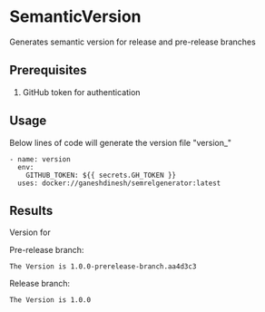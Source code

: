 # SemanticVersion
Generates semantic version for release and pre-release branches

## Prerequisites
1. GitHub token for authentication

## Usage

Below lines of code will generate the version file "version_"

```
- name: version
  env:
    GITHUB_TOKEN: ${{ secrets.GH_TOKEN }}
  uses: docker://ganeshdinesh/semrelgenerator:latest
```

## Results

Version for 

Pre-release branch:

```
The Version is 1.0.0-prerelease-branch.aa4d3c3
```

Release branch:

```
The Version is 1.0.0
```

